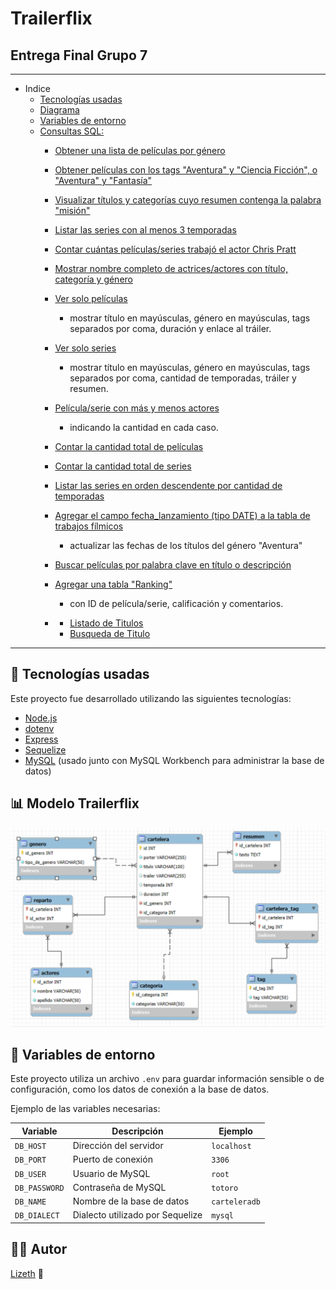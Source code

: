 # Trailerflix
## Entrega Final Grupo 7

------
- Indice
  - [Tecnologías usadas](#-tecnologías-usadas)
  - [Diagrama](#-modelo-trailerflix)
  - [Variables de entorno](#-variables-de-entorno)
  - [Consultas SQL:](#consultas-sql)
    - [Obtener una lista de películas por género](#1-obtener-una-lista-de-películas-por-género)
    - [Obtener películas con los tags "Aventura" y "Ciencia Ficción", o "Aventura" y "Fantasía"](##2-obtener-películas-con-tags)
    - [Visualizar títulos y categorías cuyo resumen contenga la palabra "misión"](#3-resúmenes-con-misión)
    - [Listar las series con al menos 3 temporadas](#4-series-con-al-menos-3-temporadas)
    - [Contar cuántas películas/series trabajó el actor Chris Pratt](#5-trabajos-de-chris-pratt)
    - [Mostrar nombre completo de actrices/actores con título, categoría y género](#6-actores-con-datos-de-trabajos)
    - [Ver solo películas](#7-ver-solo-películas)
        - mostrar título en mayúsculas, género en mayúsculas, tags separados por coma, duración y enlace al tráiler.
    - [Ver solo series ](#8-ver-solo-series)
        - mostrar título en mayúsculas, género en mayúsculas, tags separados por coma, cantidad de temporadas, tráiler y resumen.
    - [Película/serie con más y menos actores](#9-más-y-menos-actores)
        - indicando la cantidad en cada caso.
    - [Contar la cantidad total de películas](#10-cantidad-de-películas)
    - [Contar la cantidad total de series](#11-cantidad-de-series)
    - [Listar las series en orden descendente por cantidad de temporadas]()
    - [Agregar el campo fecha_lanzamiento (tipo DATE) a la tabla de trabajos fílmicos]()
        - actualizar las fechas de los títulos del género "Aventura"
    - [Buscar películas por palabra clave en título o descripción ]()
    - [Agregar una tabla "Ranking"]()
        - con ID de película/serie, calificación y comentarios.
    - []()
    
        - [Listado de Titulos](#listado-de-titulos)
        - [Busqueda de Titulo](#busqueda-de-titulo)
        

------


## 🚀 Tecnologías usadas

Este proyecto fue desarrollado utilizando las siguientes tecnologías:

- [Node.js](https://nodejs.org/)
- [dotenv](https://www.npmjs.com/package/dotenv)
- [Express](https://expressjs.com/)
- [Sequelize](https://sequelize.org/)
- [MySQL](https://www.mysql.com/) (usado junto con MySQL Workbench para administrar la base de datos)



## 📊 Modelo Trailerflix
<div style="text-align: center;">
  <img src="img/diagramadb.png" alt="Diagrama de base de datos" width="600"/>
</div>

## 🔐 Variables de entorno

Este proyecto utiliza un archivo `.env` para guardar información sensible o de configuración, como los datos de conexión a la base de datos.

Ejemplo de las variables necesarias:


| Variable       | Descripción                   | Ejemplo        |
|----------------|-------------------------------|----------------|
| `DB_HOST`      | Dirección del servidor         | `localhost`    |
| `DB_PORT`      | Puerto de conexión             | `3306`         |
| `DB_USER`      | Usuario de MySQL               | `root`         |
| `DB_PASSWORD`  | Contraseña de MySQL            | `totoro`       |
| `DB_NAME`      | Nombre de la base de datos     | `carteleradb`  |
| `DB_DIALECT`   | Dialecto utilizado por Sequelize | `mysql`     |





## 👩‍💻 Autor
 [Lizeth](https://github.com/Liizeth/) 🦋<br> 
